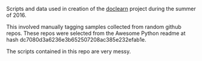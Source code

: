 Scripts and data used in creation of the [doclearn](https://github.com/igpay/doclearn) project during the summer of 2016.

This involved manually tagging samples collected from random github repos. These repos were selected from the Awesome Python readme at hash dc7080d3a6236e3b652507208ac385e232efab1e.

The scripts contained in this repo are very messy.
